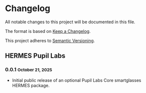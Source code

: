 # Changelog

All notable changes to this project will be documented in this file.

The format is based on [Keep a Changelog](https://keepachangelog.com/en/1.0.0/).

This project adheres to [Semantic Versioning](https://semver.org/spec/v2.0.0.html).

## HERMES Pupil Labs

### 0.0.1 <small>October 21, 2025</small>
- Initial public release of an optional Pupil Labs Core smartglasses HERMES package.
